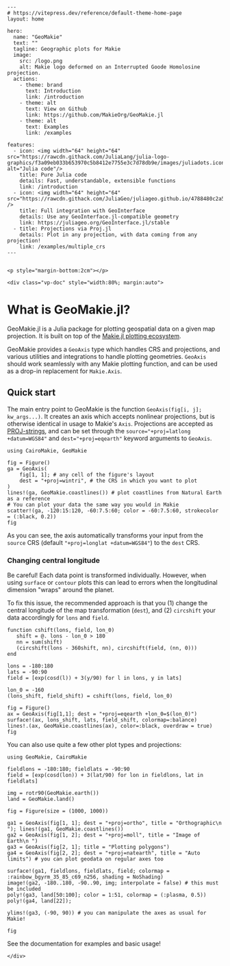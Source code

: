 ```@raw html
---
# https://vitepress.dev/reference/default-theme-home-page
layout: home

hero:
  name: "GeoMakie"
  text: ""
  tagline: Geographic plots for Makie
  image:
    src: /logo.png
    alt: Makie logo deformed on an Interrupted Goode Homolosine projection.
  actions:
    - theme: brand
      text: Introduction
      link: /introduction
    - theme: alt
      text: View on Github
      link: https://github.com/MakieOrg/GeoMakie.jl
    - theme: alt
      text: Examples
      link: /examples

features:
  - icon: <img width="64" height="64" src="https://rawcdn.githack.com/JuliaLang/julia-logo-graphics/f3a09eb033b653970c5b8412e7755e3c7d78db9e/images/juliadots.iconset/icon_512x512.png" alt="Julia code"/>
    title: Pure Julia code
    details: Fast, understandable, extensible functions
    link: /introduction
  - icon: <img width="64" height="64" src="https://rawcdn.githack.com/JuliaGeo/juliageo.github.io/4788480c2a5f7ae36df67a4b142e3a963024ac91/img/juliageo.svg" />
    title: Full integration with GeoInterface
    details: Use any GeoInterface.jl-compatible geometry
    link: https://juliageo.org/GeoInterface.jl/stable
  - title: Projections via Proj.jl
    details: Plot in any projection, with data coming from any projection!
    link: /examples/multiple_crs
---


<p style="margin-bottom:2cm"></p>

<div class="vp-doc" style="width:80%; margin:auto">

```

# What is GeoMakie.jl?

GeoMakie.jl is a Julia package for plotting geospatial data on a given map projection. It is built on top of the [Makie.jl plotting ecosystem](https://docs.makie.org/stable/).

GeoMakie provides a `GeoAxis` type which handles CRS and projections, and various utilities and integrations to handle plotting geometries.  `GeoAxis` should work seamlessly with any Makie plotting function, and can be used as a drop-in replacement for `Makie.Axis`.

## Quick start

The main entry point to GeoMakie is the function `GeoAxis(fig[i, j]; kw_args...)`.  It creates an axis which accepts nonlinear projections, but is otherwise identical in usage to Makie's `Axis`.
Projections are accepted as [PROJ-strings](https://proj.org/operations/projections/index.html), and can be set through the `source="+proj=latlong +datum=WGS84"` and `dest="+proj=eqearth"` keyword arguments to `GeoAxis`.


```@example quickstart
using CairoMakie, GeoMakie

fig = Figure()
ga = GeoAxis(
    fig[1, 1]; # any cell of the figure's layout
    dest = "+proj=wintri", # the CRS in which you want to plot
)
lines!(ga, GeoMakie.coastlines()) # plot coastlines from Natural Earth as a reference
# You can plot your data the same way you would in Makie
scatter!(ga, -120:15:120, -60:7.5:60; color = -60:7.5:60, strokecolor = (:black, 0.2))
fig
```

As you can see, the axis automatically transforms your input from the `source`
CRS (default `"+proj=longlat +datum=WGS84"`) to the `dest` CRS.

### Changing central longitude

Be careful! Each data point is transformed individually.
However, when using `surface` or `contour` plots this can lead to errors when the longitudinal dimension "wraps" around the planet.

To fix this issue, the recommended approach is that you (1) change the central longitude of the map transformation (`dest`), and (2) `circshift` your data accordingly for `lons` and `field`.

```@example MAIN
function cshift(lons, field, lon_0)
   shift = @. lons - lon_0 > 180
   nn = sum(shift)
   (circshift(lons - 360shift, nn), circshift(field, (nn, 0)))
end
```

```@example MAIN
lons = -180:180
lats = -90:90
field = [exp(cosd(l)) + 3(y/90) for l in lons, y in lats]

lon_0 = -160
(lons_shift, field_shift) = cshift(lons, field, lon_0)
```

```@example MAIN
fig = Figure()
ax = GeoAxis(fig[1,1]; dest = "+proj=eqearth +lon_0=$(lon_0)")
surface!(ax, lons_shift, lats, field_shift, colormap=:balance)
lines!.(ax, GeoMakie.coastlines(ax), color=:black, overdraw = true)
fig
```

You can also use quite a few other plot types and projections:
```@example quickstart
using GeoMakie, CairoMakie

fieldlons = -180:180; fieldlats = -90:90
field = [exp(cosd(lon)) + 3(lat/90) for lon in fieldlons, lat in fieldlats]

img = rotr90(GeoMakie.earth())
land = GeoMakie.land()

fig = Figure(size = (1000, 1000))

ga1 = GeoAxis(fig[1, 1]; dest = "+proj=ortho", title = "Orthographic\n "); lines!(ga1, GeoMakie.coastlines())
ga2 = GeoAxis(fig[1, 2]; dest = "+proj=moll", title = "Image of Earth\n ")
ga3 = GeoAxis(fig[2, 1]; title = "Plotting polygons")
ga4 = GeoAxis(fig[2, 2]; dest = "+proj=natearth", title = "Auto limits") # you can plot geodata on regular axes too

surface!(ga1, fieldlons, fieldlats, field; colormap = :rainbow_bgyrm_35_85_c69_n256, shading = NoShading)
image!(ga2, -180..180, -90..90, img; interpolate = false) # this must be included
poly!(ga3, land[50:100]; color = 1:51, colormap = (:plasma, 0.5))
poly!(ga4, land[22]);

ylims!(ga3, (-90, 90)) # you can manipulate the axes as usual for Makie!

fig
```

See the documentation for examples and basic usage!


```@raw html
</div>
```

